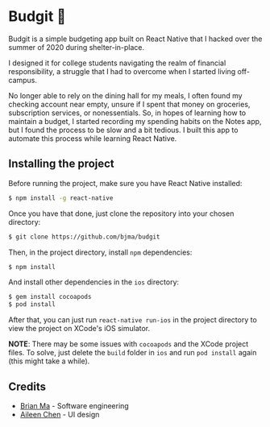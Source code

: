 # Budgit :money_with_wings:
Budgit is a simple budgeting app built on React Native that I hacked over the summer of 2020 during shelter-in-place. 

I designed it for college students navigating the realm of financial responsibility, a struggle that I had to overcome when I started living off-campus. 

No longer able to rely on the dining hall for my meals, I often found my checking account near empty, unsure if I spent that money on groceries, subscription services, or nonessentials. So, in hopes of learning how to maintain a budget, I started recording my spending habits on the Notes app, but I found the process to be slow and a bit tedious. I built this app to automate this process while learning React Native.

## Installing the project
Before running the project, make sure you have React Native installed:

``` bash
$ npm install -g react-native
```

Once you have that done, just clone the repository into your chosen directory:

``` bash
$ git clone https://github.com/bjma/budgit
```

Then, in the project directory, install `npm` dependencies:

``` bash
$ npm install
```

And install other dependencies in the `ios` directory:

``` bash
$ gem install cocoapods
$ pod install
```

After that, you can just run `react-native run-ios` in the project directory to view the project on XCode's iOS simulator.

**NOTE**: There may be some issues with `cocoapods` and the XCode project files. To solve, just delete the `build` folder in `ios` and run `pod install` again (this might take a while).

## Credits
* [Brian Ma](https://www.linkedin.com/in/brian-j-ma/) - Software engineering
* [Aileen Chen](https://www.linkedin.com/in/aileenschen/) - UI design